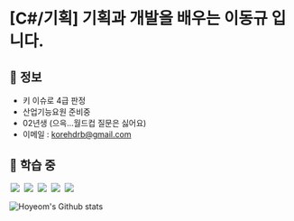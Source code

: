 [C#/기획] 기획과 개발을 배우는 이동규 입니다.
========================================
🔎 정보
------

- 키 이슈로 4급 판정 
- 산업기능요원 준비중
- 02년생 (으윽...월드컵 질문은 싫어요)
- 이메일 : [korehdrb@gmail.com](korehdrb@gmail.com)

🐎 학습 중
---------

<img src = "https://img.shields.io/badge/-C%23%20-black?style=flat&logo=C%20Sharp" style="height : auto; margin-left : 2px; margin-right : 2px;"/>
<img src="https://img.shields.io/badge/unity%20-%23000000.svg?&style=flat&logo=unity&logoColor=white" style="height : auto; margin-left : 2px; margin-right : 2px;"/>
<img src="https://img.shields.io/badge/-UniRx-black?style=flat&logo=unity" style="height : auto; margin-left : 2px; margin-right : 2px;"/>
<img src="https://img.shields.io/badge/-DOTween-black?style=flat&logo=unity" style="height : auto; margin-left : 2px; margin-right : 2px;"/>
<img src="https://img.shields.io/badge/-게임 기획-black?style=flat&" style="height : auto; margin-left : 2px; margin-right : 2px;"/>

![Hoyeom's Github stats](https://github-readme-stats.vercel.app/api?username=Hoyeom&show_icons=true&theme=radical)

